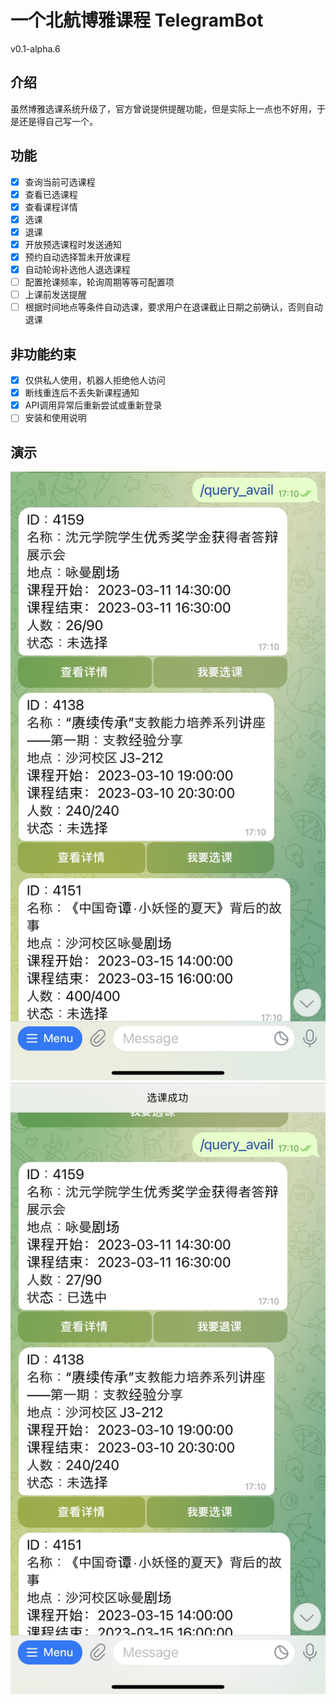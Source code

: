 # 一个北航博雅课程 TelegramBot

v0.1-alpha.6

## 介绍

虽然博雅选课系统升级了，官方曾说提供提醒功能，但是实际上一点也不好用，于是还是得自己写一个。

## 功能

- [x] 查询当前可选课程
- [x] 查看已选课程
- [x] 查看课程详情
- [x] 选课
- [x] 退课
- [x] 开放预选课程时发送通知
- [x] 预约自动选择暂未开放课程
- [x] 自动轮询补选他人退选课程
- [ ] 配置抢课频率，轮询周期等等可配置项
- [ ] 上课前发送提醒
- [ ] 根据时间地点等条件自动选课，要求用户在退课截止日期之前确认，否则自动退课

## 非功能约束

- [x] 仅供私人使用，机器人拒绝他人访问
- [x] 断线重连后不丢失新课程通知
- [x] API调用异常后重新尝试或重新登录
- [ ] 安装和使用说明

## 演示
![](img/img1.jpg)
![](img/img2.jpg)

